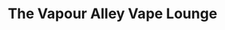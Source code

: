 ---
title: "The Vapour Alley Vape Lounge"
url: /bongabon/the-vapour-alley-vape-lounge/
shop: E-Zigaretten
---
